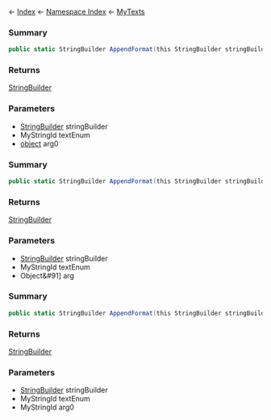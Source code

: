 ← [Index](Api-Index) ← [Namespace Index](Namespace-Index) ← [MyTexts](VRage.MyTexts)

### Summary

```csharp
public static StringBuilder AppendFormat(this StringBuilder stringBuilder, MyStringId textEnum, object arg0)
```

### Returns

[StringBuilder](https://docs.microsoft.com/en-us/dotnet/api/System.Text.StringBuilder?view=netframework-4.6)

### Parameters

* [StringBuilder](https://docs.microsoft.com/en-us/dotnet/api/System.Text.StringBuilder?view=netframework-4.6) stringBuilder
* MyStringId textEnum
* [object](https://docs.microsoft.com/en-us/dotnet/api/System.Object?view=netframework-4.6) arg0
### Summary

```csharp
public static StringBuilder AppendFormat(this StringBuilder stringBuilder, MyStringId textEnum, Object[] arg)
```

### Returns

[StringBuilder](https://docs.microsoft.com/en-us/dotnet/api/System.Text.StringBuilder?view=netframework-4.6)

### Parameters

* [StringBuilder](https://docs.microsoft.com/en-us/dotnet/api/System.Text.StringBuilder?view=netframework-4.6) stringBuilder
* MyStringId textEnum
* Object&#91&#93; arg
### Summary

```csharp
public static StringBuilder AppendFormat(this StringBuilder stringBuilder, MyStringId textEnum, MyStringId arg0)
```

### Returns

[StringBuilder](https://docs.microsoft.com/en-us/dotnet/api/System.Text.StringBuilder?view=netframework-4.6)

### Parameters

* [StringBuilder](https://docs.microsoft.com/en-us/dotnet/api/System.Text.StringBuilder?view=netframework-4.6) stringBuilder
* MyStringId textEnum
* MyStringId arg0
